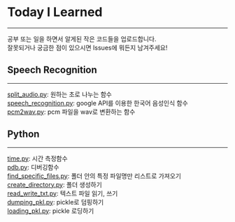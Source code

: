 # Today I Learned
---
공부 또는 일을 하면서 알게된 작은 코드들을 업로드합니다.<br>
잘못되거나 궁금한 점이 있으시면 Issues에 뭐든지 남겨주세요!

## Speech Recognition
---
[split_audio.py](https://github.com/ur-luella/Today-I-Learned/blob/master/Speech-Recognition/Split_audio.py): 원하는 초로 나누는 함수<br>
[speech_recognition.py](https://github.com/ur-luella/Today-I-Learned/blob/master/Speech-Recognition/speech_recognition.py): google API를 이용한 한국어 음성인식 함수<br>
[pcm2wav.py](https://github.com/ur-luella/Today-I-Learned/blob/master/Speech-Recognition/pcm2wav.py): pcm 파일을 wav로 변환하는 함수

## Python
---
[time.py](https://github.com/ur-luella/Today-I-Learned/blob/master/Python/time.py): 시간 측정함수<br>
[pdb.py](https://github.com/ur-luella/Today-I-Learned/blob/master/Python/pdb.py): 디버깅함수<br>
[find_specific_files.py](https://github.com/ur-luella/Today-I-Learned/blob/master/Python/find_specific_files.py): 폴더 안의 특정 파일명만 리스트로 가져오기<br>
[create_directory.py](https://github.com/ur-luella/Today-I-Learned/blob/master/Python/create_directory.py): 폴더 생성하기<br>
[read_write_txt.py](https://github.com/ur-luella/Today-I-Learned/blob/master/Python/read_write_txt.py): 텍스트 파일 읽기, 쓰기<br>
[dumping_pkl.py](https://github.com/ur-luella/Today-I-Learned/blob/master/Python/dumping_pkl.py): pickle로 덤핑하기<br>
[loading_pkl.py](https://github.com/ur-luella/Today-I-Learned/blob/master/Python/loading_pkl.py): pickle 로딩하기<br>
